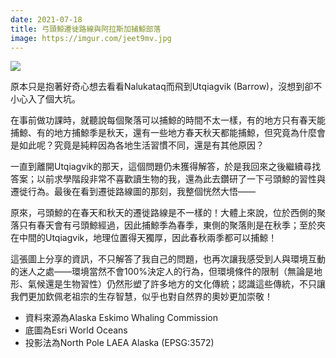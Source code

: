 ```yaml
---
date: 2021-07-18
title: 弓頭鯨遷徙路線與阿拉斯加捕鯨部落
image: https://imgur.com/jeet9mv.jpg
---
```


![](https://imgur.com/jeet9mv.jpg)

原本只是抱著好奇心想去看看Nalukataq而飛到Utqiagvik (Barrow)，沒想到卻不小心入了個大坑。

在事前做功課時，就聽說每個聚落可以捕鯨的時間不太一樣，有的地方只有春天能捕鯨、有的地方捕鯨季是秋天，還有一些地方春天秋天都能捕鯨，但究竟為什麼會是如此呢？究竟是純粹因為各地生活習慣不同，還是有其他原因？

一直到離開Utqiagvik的那天，這個問題仍未獲得解答，於是我回來之後繼續尋找答案；以前求學階段非常不喜歡讀生物的我，還為此去鑽研了一下弓頭鯨的習性與遷徙行為。最後在看到遷徙路線圖的那刻，我整個恍然大悟——

原來，弓頭鯨的在春天和秋天的遷徙路線是不一樣的！大體上來說，位於西側的聚落只有春天會有弓頭鯨經過，因此捕鯨季為春季，東側的聚落則是在秋季；至於夾在中間的Utqiagvik，地理位置得天獨厚，因此春秋兩季都可以捕鯨！

這張圖上分享的資訊，不只解答了我自己的問題，也再次讓我感受到人與環境互動的迷人之處——環境當然不會100%決定人的行為，但環境條件的限制（無論是地形、氣候還是生物習性）仍然形塑了許多地方的文化傳統；認識這些傳統，不只讓我們更加欽佩老祖宗的生存智慧，似乎也對自然界的奧妙更加崇敬！

* 資料來源為Alaska Eskimo Whaling Commission
* 底圖為Esri World Oceans
* 投影法為North Pole LAEA Alaska (EPSG:3572)